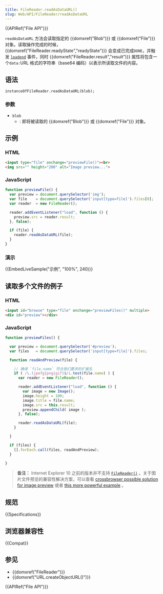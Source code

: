 ```yaml
---
title: FileReader.readAsDataURL()
slug: Web/API/FileReader/readAsDataURL
---
```


{{APIRef("File API")}}

`readAsDataURL` 方法会读取指定的 {{domxref("Blob")}} 或 {{domxref("File")}} 对象。读取操作完成的时候，{{domxref("FileReader.readyState","readyState")}} 会变成已完成`DONE`，并触发 [`loadend`](/zh-CN/docs/Web/API/XMLHttpRequest/loadend_event) 事件，同时 {{domxref("FileReader.result","result")}} 属性将包含一个`data:`URL 格式的字符串（base64 编码）以表示所读取文件的内容。

## 语法

```
instanceOfFileReader.readAsDataURL(blob);
```

### 参数

- `blob`
  - : 即将被读取的 {{domxref("Blob")}} 或 {{domxref("File")}} 对象。

## 示例

### HTML

```html
<input type="file" onchange="previewFile()"><br>
<img src="" height="200" alt="Image preview...">
```

### JavaScript

```js
function previewFile() {
  var preview = document.querySelector('img');
  var file    = document.querySelector('input[type=file]').files[0];
  var reader  = new FileReader();

  reader.addEventListener("load", function () {
    preview.src = reader.result;
  }, false);

  if (file) {
    reader.readAsDataURL(file);
  }
}
```

### 演示

{{EmbedLiveSample("示例", "100%", 240)}}

## 读取多个文件的例子

### HTML

```html
<input id="browse" type="file" onchange="previewFiles()" multiple>
<div id="preview"></div>
```

### JavaScript

```js
function previewFiles() {

  var preview = document.querySelector('#preview');
  var files   = document.querySelector('input[type=file]').files;

  function readAndPreview(file) {

    // 确保 `file.name` 符合我们要求的扩展名
    if ( /\.(jpe?g|png|gif)$/i.test(file.name) ) {
      var reader = new FileReader();

      reader.addEventListener("load", function () {
        var image = new Image();
        image.height = 100;
        image.title = file.name;
        image.src = this.result;
        preview.appendChild( image );
      }, false);

      reader.readAsDataURL(file);
    }

  }

  if (files) {
    [].forEach.call(files, readAndPreview);
  }

}
```

> **备注：** Internet Explorer 10 之前的版本并不支持 [`FileReader()`](/zh-CN/docs/Web/API/FileReader) 。关于图片文件预览的兼容性解决方案，可以查看 [crossbrowser possible solution for image preview](https://mdn.mozillademos.org/files/3699/crossbrowser_image_preview.html) 或者 [this more powerful example](https://mdn.mozillademos.org/files/3698/image_upload_preview.html) 。

## 规范

{{Specifications}}

## 浏览器兼容性

{{Compat}}

## 参见

- {{domxref("FileReader")}}
- {{domxref("URL.createObjectURL()")}}

{{APIRef("File API")}}
